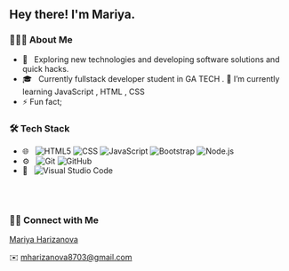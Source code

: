 

<h2> Hey there! I'm Mariya.</h2>




<h3> 👩🏼‍💻 About Me </h3>

- 🤔 &nbsp; Exploring new technologies and developing software solutions and quick hacks.
- 🎓 &nbsp; Currently fullstack developer student in GA TECH .
 🌱 I’m currently learning  JavaScript , HTML , CSS 
- ⚡ Fun fact;

<h3> 🛠 Tech Stack</h3>

- 🌐 &nbsp;
  ![HTML5](https://img.shields.io/badge/-HTML5-333333?style=flat&logo=HTML5)
  ![CSS](https://img.shields.io/badge/-CSS-333333?style=flat&logo=CSS3&logoColor=1572B6)
  ![JavaScript](https://img.shields.io/badge/-JavaScript-333333?style=flat&logo=javascript)
  ![Bootstrap](https://img.shields.io/badge/-Bootstrap-333333?style=flat&logo=bootstrap&logoColor=563D7C)
  ![Node.js](https://img.shields.io/badge/-Node.js-333333?style=flat&logo=node.js)
- ⚙️ &nbsp;
  ![Git](https://img.shields.io/badge/-Git-333333?style=flat&logo=git)
  ![GitHub](https://img.shields.io/badge/-GitHub-333333?style=flat&logo=github)
- 🔧 &nbsp;
  ![Visual Studio Code](https://img.shields.io/badge/-Visual%20Studio%20Code-333333?style=flat&logo=visual-studio-code&logoColor=007ACC)


<br/>

<br/>

<h3> 🤝🏻 Connect with Me </h3>        
<div class="badge-base LI-profile-badge" data-locale="en_US" data-size="medium" data-theme="light" data-type="HORIZONTAL" data-vanity="mariya-harizanova-a9651b219" data-version="v1"><a class="badge-base__link LI-simple-link" href="https://www.linkedin.com/in/mariya-harizanova-a9651b219?trk=profile-badge">Mariya Harizanova</a></div>
              

 ✉️  mharizanova8703@gmail.com
</p>
